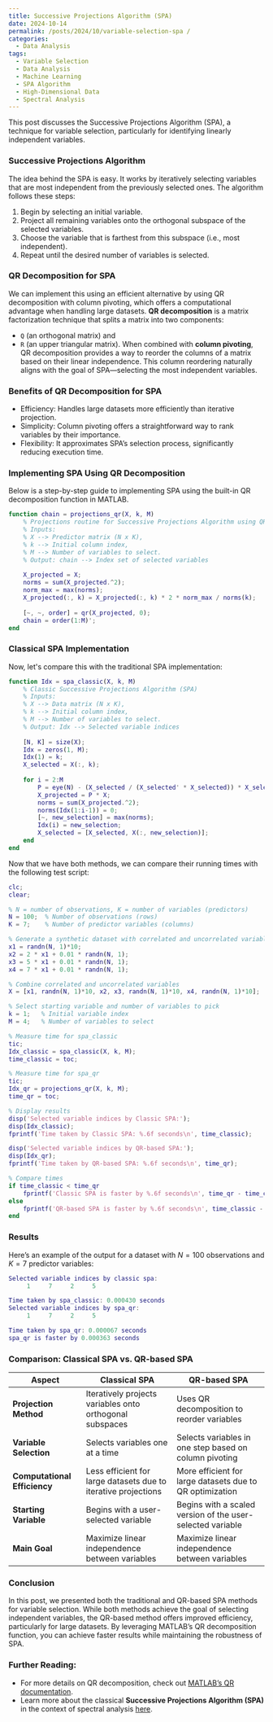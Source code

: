 ```yaml
---
title: Successive Projections Algorithm (SPA)
date: 2024-10-14
permalink: /posts/2024/10/variable-selection-spa /
categories:
  - Data Analysis
tags:
  - Variable Selection
  - Data Analysis
  - Machine Learning
  - SPA Algorithm
  - High-Dimensional Data
  - Spectral Analysis
---
```

This post discusses the Successive Projections Algorithm (SPA), a technique for variable selection, particularly for identifying linearly independent variables.

### Successive Projections Algorithm
The idea behind the SPA is easy. It works by iteratively selecting variables that are most independent from the previously selected ones. The algorithm follows these steps:
1. Begin by selecting an initial variable.
2. Project all remaining variables onto the orthogonal subspace of the selected variables.
3. Choose the variable that is farthest from this subspace (i.e., most independent).
4. Repeat until the desired number of variables is selected.

### QR Decomposition for SPA
We can implement this using an efficient alternative by using QR decomposition with column pivoting, which offers a computational advantage when handling large datasets. **QR decomposition** is a matrix factorization technique that splits a matrix into two components:
- `Q` (an orthogonal matrix) and 
- `R` (an upper triangular matrix).
When combined with **column pivoting**, QR decomposition provides a way to reorder the columns of a matrix based on their linear independence. This column reordering naturally aligns with the goal of SPA—selecting the most independent variables. 

### Benefits of QR Decomposition for SPA
- Efficiency: Handles large datasets more efficiently than iterative projection.
- Simplicity: Column pivoting offers a straightforward way to rank variables by their importance.
- Flexibility: It approximates SPA’s selection process, significantly reducing execution time.

### Implementing SPA Using QR Decomposition

Below is a step-by-step guide to implementing SPA using the built-in QR decomposition function in MATLAB.

```matlab
function chain = projections_qr(X, k, M)
    % Projections routine for Successive Projections Algorithm using QR decomposition
    % Inputs: 
    % X --> Predictor matrix (N x K), 
    % k --> Initial column index,
    % M --> Number of variables to select.
    % Output: chain --> Index set of selected variables
    
    X_projected = X;
    norms = sum(X_projected.^2);
    norm_max = max(norms);
    X_projected(:, k) = X_projected(:, k) * 2 * norm_max / norms(k);
    
    [~, ~, order] = qr(X_projected, 0);
    chain = order(1:M)';
end
```
### Classical SPA Implementation
Now, let's compare this with the traditional SPA implementation:
```matlab
function Idx = spa_classic(X, k, M)
    % Classic Successive Projections Algorithm (SPA)
    % Inputs:
    % X --> Data matrix (N x K), 
    % k --> Initial column index,
    % M --> Number of variables to select.
    % Output: Idx --> Selected variable indices
    
    [N, K] = size(X);
    Idx = zeros(1, M);
    Idx(1) = k;
    X_selected = X(:, k);
    
    for i = 2:M
        P = eye(N) - (X_selected / (X_selected' * X_selected)) * X_selected';
        X_projected = P * X;
        norms = sum(X_projected.^2);
        norms(Idx(1:i-1)) = 0;
        [~, new_selection] = max(norms);
        Idx(i) = new_selection;
        X_selected = [X_selected, X(:, new_selection)];
    end
end
```
Now that we have both methods, we can compare their running times with the following test script:
```matlab
clc;
clear;

% N = number of observations, K = number of variables (predictors)
N = 100;  % Number of observations (rows)
K = 7;    % Number of predictor variables (columns)

% Generate a synthetic dataset with correlated and uncorrelated variables
x1 = randn(N, 1)*10;
x2 = 2 * x1 + 0.01 * randn(N, 1);
x3 = 5 * x1 + 0.01 * randn(N, 1);
x4 = 7 * x1 + 0.01 * randn(N, 1);

% Combine correlated and uncorrelated variables
X = [x1, randn(N, 1)*10, x2, x3, randn(N, 1)*10, x4, randn(N, 1)*10];

% Select starting variable and number of variables to pick
k = 1;   % Initial variable index
M = 4;   % Number of variables to select

% Measure time for spa_classic
tic;  
Idx_classic = spa_classic(X, k, M);
time_classic = toc;

% Measure time for spa_qr
tic;
Idx_qr = projections_qr(X, k, M);
time_qr = toc;

% Display results
disp('Selected variable indices by Classic SPA:');
disp(Idx_classic);
fprintf('Time taken by Classic SPA: %.6f seconds\n', time_classic);

disp('Selected variable indices by QR-based SPA:');
disp(Idx_qr);
fprintf('Time taken by QR-based SPA: %.6f seconds\n', time_qr);

% Compare times
if time_classic < time_qr
    fprintf('Classic SPA is faster by %.6f seconds\n', time_qr - time_classic);
else
    fprintf('QR-based SPA is faster by %.6f seconds\n', time_classic - time_qr);
end
```
### Results
Here’s an example of the output for a dataset with $N = 100$ observations and $K = 7$ predictor variables:
```matlab
Selected variable indices by classic spa:
     1     7     2     5

Time taken by spa_classic: 0.000430 seconds
Selected variable indices by spa_qr:
     1     7     2     5

Time taken by spa_qr: 0.000067 seconds
spa_qr is faster by 0.000363 seconds
```
### Comparison: Classical SPA vs. QR-based SPA

| **Aspect**                     | **Classical SPA**                                      | **QR-based SPA**                                 |
|---------------------------------|-------------------------------------------------------|--------------------------------------------------|
| **Projection Method**           | Iteratively projects variables onto orthogonal subspaces | Uses QR decomposition to reorder variables       |
| **Variable Selection**          | Selects variables one at a time                       | Selects variables in one step based on column pivoting |
| **Computational Efficiency**    | Less efficient for large datasets due to iterative projections | More efficient for large datasets due to QR optimization |
| **Starting Variable**           | Begins with a user-selected variable                  | Begins with a scaled version of the user-selected variable |
| **Main Goal**                   | Maximize linear independence between variables        | Maximize linear independence between variables   |

### Conclusion
In this post, we presented both the traditional and QR-based SPA methods for variable selection. While both methods achieve the goal of selecting independent variables, the QR-based method offers improved efficiency, particularly for large datasets. By leveraging MATLAB’s QR decomposition function, you can achieve faster results while maintaining the robustness of SPA.

### Further Reading:
- For more details on QR decomposition, check out [MATLAB’s QR documentation](https://www.mathworks.com/help/matlab/ref/qr.html).
- Learn more about the classical **Successive Projections Algorithm (SPA)** in the context of spectral analysis [here](https://www.sciencedirect.com/science/article/abs/pii/S0169743901001198).


